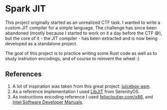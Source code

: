 # Spark JIT

This project originally started as an unrealized CTF task. I wanted to write a custom JIT compiler for a simple language. The challenge has since been abandoned (mostly because I started to work on it a day before the CTF 😅), but the core of it - the JIT compiler - has been extracted and is now being developed as a standalone project.

The goal of this project is to practice writing some Rust code as well as to study instrution encodings, and of course to reinvent the wheel :)

## References

1. A lot of inspiration was taken from this great project: [juicebox-asm](https://github.com/johannst/juicebox-asm).
2. As a reference implementation I used [LibJIT](https://github.com/SerenityOS/serenity/tree/master/Userland/Libraries/LibJIT) from SerenityOS.
3. As instructions encoding reference I used [felixcloutier.com/x86](https://www.felixcloutier.com/x86/), and [Intel Software Developer Manuals](https://software.intel.com/en-us/download/intel-64-and-ia-32-architectures-sdm-combined-volumes-1-2a-2b-2c-2d-3a-3b-3c-3d-and-4).
